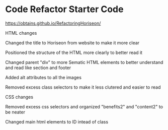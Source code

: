 # Code Refactor Starter Code
https://obtains.github.io/RefactoringHoriseon/


HTML changes

Changed the title to Horiseon from website to make it more clear

Positioned the structure of the HTML more clearly to better read it

Changed parent "div" to more Sematic HTML elements to better understand and read like section and footer

Added alt attributes to all the images

Removed excess class selectors to make it less clutered and easier to read

CSS changes

Removed excess css selectors and organized "benefits2" and "content2" to be neater

Changed main html elements to ID intead of class


